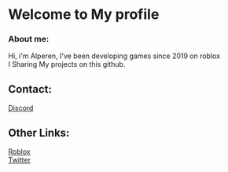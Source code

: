 # Welcome to My profile
### About me:
 Hi, i'm Alperen,
 I've been developing games since 2019 on roblox <br>
 I Sharing My projects on this github. <br>
 
## Contact:
  <a href="https://discord.com/users/822494990105313341">Discord</a> <br>
## Other Links:
   [Roblox](https://www.roblox.com/users/792954023/profile) <br>
   [Twitter](https://twitter.com/xtandeasdev)
  


  
